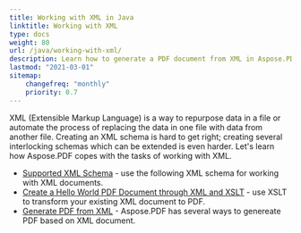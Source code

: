 ```yaml
---
title: Working with XML in Java
linktitle: Working with XML
type: docs
weight: 80
url: /java/working-with-xml/
description: Learn how to generate a PDF document from XML in Aspose.PDF for Java
lastmod: "2021-03-01"
sitemap:
    changefreq: "monthly"
    priority: 0.7
---
```


XML (Extensible Markup Language) is a way to repurpose data in a file or automate the process of replacing the data in one file with data from another file. Creating an XML schema is hard to get right; creating several interlocking schemas which can be extended is even harder. Let's learn how Aspose.PDF copes with the tasks of working with XML.

- [Supported XML Schema](/pdf/java/supported-xml-schema/) - use the following XML schema for working with XML documents.
- [Create a Hello World PDF Document through XML and XSLT](/pdf/java/create-a-hello-world-pdf-document-through-xml-and-xslt/) - use XSLT to transform your existing XML document to PDF.
- [Generate PDF from XML](/pdf/java/generate-pdf-from-xml) - Aspose.PDF has several ways to genereate PDF based on XML document.
